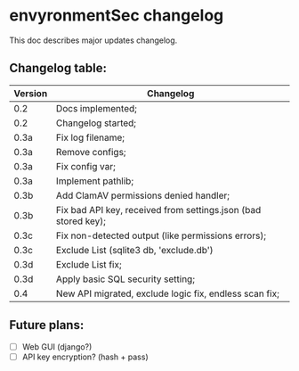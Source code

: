 # envyronmentSec changelog

This doc describes major updates changelog.

## Changelog table:

Version | Changelog
------- | ---------
0.2 | Docs implemented;
0.2 | Changelog started;
0.3a | Fix log filename;
0.3a | Remove configs;
0.3a | Fix config var;
0.3a | Implement pathlib;
0.3b | Add ClamAV permissions denied handler;
0.3b | Fix bad API key, received from settings.json (bad stored key);
0.3c | Fix non-detected output (like permissions errors);
0.3c | Exclude List (sqlite3 db, 'exclude.db')
0.3d | Exclude List fix;
0.3d | Apply basic SQL security setting;
0.4 | New API migrated, exclude logic fix, endless scan fix;

## Future plans:
- [ ] Web GUI (django?)
- [ ] API key encryption? (hash + pass)
